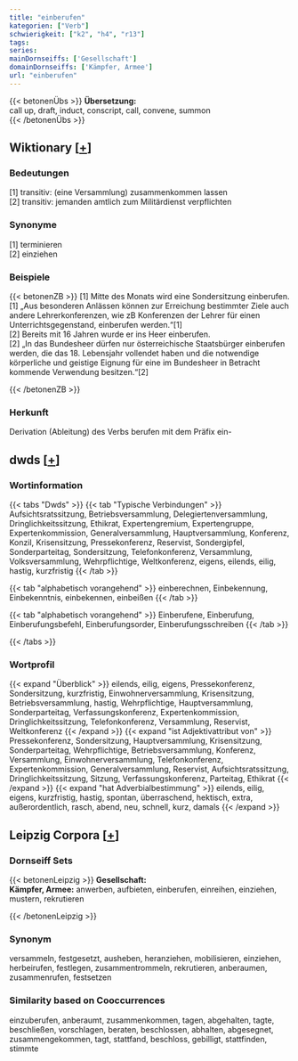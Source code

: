 ```yaml
---
title: "einberufen"
kategorien: ["Verb"]
schwierigkeit: ["k2", "h4", "r13"]
tags:
series:
mainDornseiffs: ['Gesellschaft']
domainDornseiffs: ['Kämpfer, Armee']
url: "einberufen"
---
```


{{< betonenÜbs >}}
**Übersetzung:**  
call up, draft, induct, conscript, call, convene, summon  
{{< /betonenÜbs >}}

## Wiktionary [[+](https://de.wiktionary.org/wiki/einberufen)]

### Bedeutungen
[1] transitiv: (eine Versammlung) zusammenkommen lassen  
[2] transitiv: jemanden amtlich zum Militärdienst verpflichten  

### Synonyme
[1] terminieren  
[2] einziehen  

### Beispiele
{{< betonenZB >}}
[1] Mitte des Monats wird eine Sondersitzung einberufen.  
[1] „Aus besonderen Anlässen können zur Erreichung bestimmter Ziele auch andere Lehrerkonferenzen, wie zB Konferenzen der Lehrer für einen Unterrichtsgegenstand, einberufen werden.“[1]  
[2] Bereits mit 16 Jahren wurde er ins Heer einberufen.  
[2] „In das Bundesheer dürfen nur österreichische Staatsbürger einberufen werden, die das 18. Lebensjahr vollendet haben und die notwendige körperliche und geistige Eignung für eine im Bundesheer in Betracht kommende Verwendung besitzen.“[2]  

{{< /betonenZB >}}
### Herkunft
Derivation (Ableitung) des Verbs berufen mit dem Präfix ein-  



## dwds [[+](https://www.dwds.de/wb/einberufen)]

### Wortinformation
{{< tabs "Dwds" >}}
{{< tab "Typische Verbindungen" >}}
Aufsichtsratssitzung, Betriebsversammlung, Delegiertenversammlung, Dringlichkeitssitzung, Ethikrat, Expertengremium, Expertengruppe, Expertenkommission, Generalversammlung, Hauptversammlung, Konferenz, Konzil, Krisensitzung, Pressekonferenz, Reservist, Sondergipfel, Sonderparteitag, Sondersitzung, Telefonkonferenz, Versammlung, Volksversammlung, Wehrpflichtige, Weltkonferenz, eigens, eilends, eilig, hastig, kurzfristig
{{< /tab >}}

{{< tab "alphabetisch vorangehend" >}}
einberechnen, Einbekennung, Einbekenntnis, einbekennen, einbeißen
{{< /tab >}}

{{< tab "alphabetisch vorangehend" >}}
Einberufene, Einberufung, Einberufungsbefehl, Einberufungsorder, Einberufungsschreiben
{{< /tab >}}

{{< /tabs >}}

### Wortprofil
{{< expand "Überblick" >}} eilends, eilig, eigens, Pressekonferenz, Sondersitzung, kurzfristig, Einwohnerversammlung, Krisensitzung, Betriebsversammlung, hastig, Wehrpflichtige, Hauptversammlung, Sonderparteitag, Verfassungskonferenz, Expertenkommission, Dringlichkeitssitzung, Telefonkonferenz, Versammlung, Reservist, Weltkonferenz {{< /expand >}}
{{< expand "ist Adjektivattribut von" >}} Pressekonferenz, Sondersitzung, Hauptversammlung, Krisensitzung, Sonderparteitag, Wehrpflichtige, Betriebsversammlung, Konferenz, Versammlung, Einwohnerversammlung, Telefonkonferenz, Expertenkommission, Generalversammlung, Reservist, Aufsichtsratssitzung, Dringlichkeitssitzung, Sitzung, Verfassungskonferenz, Parteitag, Ethikrat {{< /expand >}}
{{< expand "hat Adverbialbestimmung" >}} eilends, eilig, eigens, kurzfristig, hastig, spontan, überraschend, hektisch, extra, außerordentlich, rasch, abend, neu, schnell, kurz, damals {{< /expand >}}

## Leipzig Corpora [[+](https://corpora.uni-leipzig.de/en/res?word=einberufen&corpusId=deu_newscrawl-public_2018)]

### Dornseiff Sets
{{< betonenLeipzig >}}
**Gesellschaft:**  
**Kämpfer, Armee:** anwerben, aufbieten, einberufen, einreihen, einziehen, mustern, rekrutieren  

{{< /betonenLeipzig >}}

### Synonym
versammeln, festgesetzt, ausheben, heranziehen, mobilisieren, einziehen, herbeirufen, festlegen, zusammentrommeln, rekrutieren, anberaumen, zusammenrufen, festsetzen


### Similarity based on Cooccurrences
einzuberufen, anberaumt, zusammenkommen, tagen, abgehalten, tagte, beschließen, vorschlagen, beraten, beschlossen, abhalten, abgesegnet, zusammengekommen, tagt, stattfand, beschloss, gebilligt, stattfinden, stimmte

